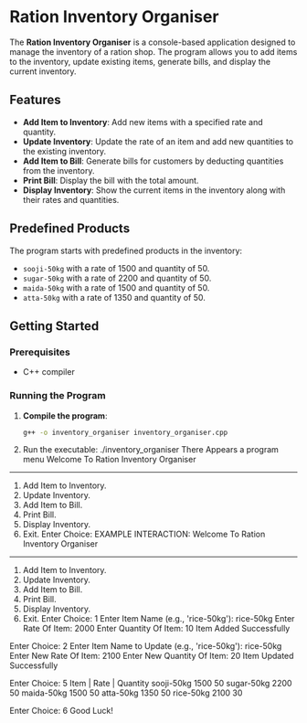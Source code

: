 # Ration Inventory Organiser

The **Ration Inventory Organiser** is a console-based application designed to manage the inventory of a ration shop. The program allows you to add items to the inventory, update existing items, generate bills, and display the current inventory.

## Features

- **Add Item to Inventory**: Add new items with a specified rate and quantity.
- **Update Inventory**: Update the rate of an item and add new quantities to the existing inventory.
- **Add Item to Bill**: Generate bills for customers by deducting quantities from the inventory.
- **Print Bill**: Display the bill with the total amount.
- **Display Inventory**: Show the current items in the inventory along with their rates and quantities.

## Predefined Products

The program starts with predefined products in the inventory:
- `sooji-50kg` with a rate of 1500 and quantity of 50.
- `sugar-50kg` with a rate of 2200 and quantity of 50.
- `maida-50kg` with a rate of 1500 and quantity of 50.
- `atta-50kg` with a rate of 1350 and quantity of 50.

## Getting Started

### Prerequisites

- C++ compiler

### Running the Program

1. **Compile the program**:

   ```sh
   g++ -o inventory_organiser inventory_organiser.cpp
2. Run the executable:
   ./inventory_organiser
There Appears a program menu
Welcome To Ration Inventory Organiser
*************************************
1. Add Item to Inventory.
2. Update Inventory.
3. Add Item to Bill.
4. Print Bill.
5. Display Inventory.
6. Exit.
Enter Choice: 
EXAMPLE INTERACTION:
Welcome To Ration Inventory Organiser
*************************************
1. Add Item to Inventory.
2. Update Inventory.
3. Add Item to Bill.
4. Print Bill.
5. Display Inventory.
6. Exit.
Enter Choice: 1
    Enter Item Name (e.g., 'rice-50kg'): rice-50kg
    Enter Rate Of Item: 2000
    Enter Quantity Of Item: 10
    Item Added Successfully

Enter Choice: 2
    Enter Item Name to Update (e.g., 'rice-50kg'): rice-50kg
    Enter New Rate Of Item: 2100
    Enter New Quantity Of Item: 20
    Item Updated Successfully

Enter Choice: 5
    Item | Rate | Quantity
    sooji-50kg   1500     50
    sugar-50kg   2200     50
    maida-50kg   1500     50
    atta-50kg    1350     50
    rice-50kg    2100     30

Enter Choice: 6
    Good Luck!
